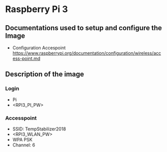 # Raspberry Pi 3

## Documentations used to setup and configure the Image

- Configuration Accespoint https://www.raspberrypi.org/documentation/configuration/wireless/access-point.md

## Description of the image

### Login

- Pi
- <RPI3_PI_PW>

### Accesspoint

- SSID: TempStabilizer2018
- <RPI3_WLAN_PW>
- WPA PSK
- Channel: 6

